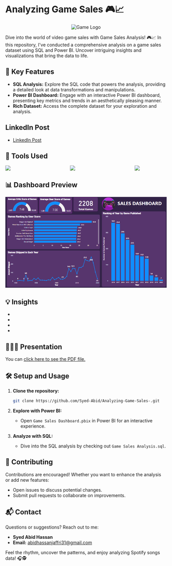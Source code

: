 # Analyzing Game Sales 🎮📈

<div align="center">
  <img src="https://www.pngall.com/wp-content/uploads/13/Game-PNG-HD-Image.png" alt="Game Logo">
</div>


Dive into the world of video game sales with Game Sales Analysis! 🎮📈 In this repository, I've conducted a comprehensive analysis on a game sales dataset using SQL and Power BI. Uncover intriguing insights and visualizations that bring the data to life.

## 🚀 Key Features

- **SQL Analysis:** Explore the SQL code that powers the analysis, providing a detailed look at data transformations and manipulations.
- **Power BI Dashboard:** Engage with an interactive Power BI dashboard, presenting key metrics and trends in an aesthetically pleasing manner.
- **Rich Dataset:** Access the complete dataset for your exploration and analysis.

## LinkedIn Post

- [LinkedIn Post](https://www.linkedin.com/feed/update/urn:li:activity:7150914034396045312/)

## 🧰 Tools Used

<div style="display: flex; justify-content: space-between;">
  <img src="https://github.com/Syed-Abid/Product-Performance-Insights/blob/main/sql%20server.png" style="margin-right: 10px;" width="100" />
  <img src="https://github.com/Syed-Abid/Product-Performance-Insights/blob/main/power%20bi.png" style="margin-right: 10px;" width="100" />
  <img src="https://github.com/Syed-Abid/Product-Performance-Insights/blob/main/excel.png" width="100" />
</div>

## 📊 Dashboard Preview

<div align="center">
  <img src="https://github.com/Syed-Abid/Analyzing-Game-Sales/blob/main/Game%20Sales%20Dashboard.png" alt="Spotify Dashboard">
</div>

## 💡 Insights
- 
- 
- 
- 

## 👨🏻‍🏫 Presentation

<object data="https://github.com/Syed-Abid/Analyzing-Game-Sales/blob/main/Game%20Sales%20Presentation.pdf" type="application/pdf" width="100%" height="600px">
  <p>You can <a href="https://github.com/Syed-Abid/Analyzing-Game-Sales/blob/main/Game%20Sales%20Presentation.pdf">click here to see the PDF file.</a></p>
</object>

## 🛠️ Setup and Usage

1. **Clone the repository:**
    ```bash
    git clone https://github.com/Syed-Abid/Analyzing-Game-Sales-.git
    ```

2. **Explore with Power BI:**
    - Open `Game Sales Dashboard.pbix` in Power BI for an interactive experience.

3. **Analyze with SQL:**
    - Dive into the SQL analysis by checking out `Game Sales Analysis.sql`.

## 🤝 Contributing

Contributions are encouraged! Whether you want to enhance the analysis or add new features:

- Open issues to discuss potential changes.
- Submit pull requests to collaborate on improvements.

## 📬 Contact

Questions or suggestions? Reach out to me:

- **Syed Abid Hassan**
- **Email:** [abidhassanjaffri31@gmail.com](mailto:abidhassanjaffri31@gmail.com)

Feel the rhythm, uncover the patterns, and enjoy analyzing Spotify songs data! 🎧🕵️
